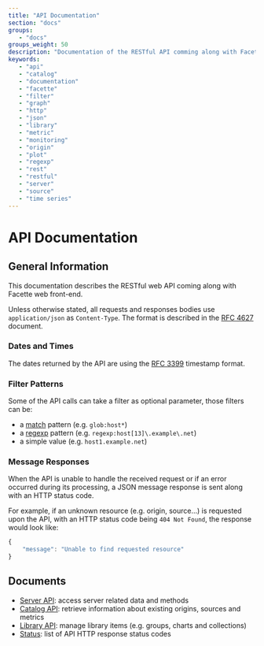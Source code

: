 ```yaml
---
title: "API Documentation"
section: "docs"
groups:
   - "docs"
groups_weight: 50
description: "Documentation of the RESTful API comming along with Facette web front-end"
keywords:
   - "api"
   - "catalog"
   - "documentation"
   - "facette"
   - "filter"
   - "graph"
   - "http"
   - "json"
   - "library"
   - "metric"
   - "monitoring"
   - "origin"
   - "plot"
   - "regexp"
   - "rest"
   - "restful"
   - "server"
   - "source"
   - "time series"
---
```


# API Documentation

## General Information

This documentation describes the RESTful web API coming along with Facette web front-end.

Unless otherwise stated, all requests and responses bodies use `application/json` as `Content-Type`. The format is
described in the [RFC 4627][0] document.

### Dates and Times

The dates returned by the API are using the [RFC 3399][1] timestamp format.

### Filter Patterns

Some of the API calls can take a filter as optional parameter, those filters can be:

 * a [match][2] pattern (e.g. `glob:host*`)
 * a [regexp][3] pattern (e.g. `regexp:host[13]\.example\.net`)
 * a simple value (e.g. `host1.example.net`)

### Message Responses

When the API is unable to handle the received request or if an error occurred during its processing, a JSON message
response is sent along with an HTTP status code.

For example, if an unknown resource (e.g. origin, source…) is requested upon the API, with an HTTP status code being
`404 Not Found`, the response would look like:

```javascript
{
    "message": "Unable to find requested resource"
}
```

## Documents

 * [Server API](/docs/api/server): access server related data and methods
 * [Catalog API](/docs/api/catalog): retrieve information about existing origins, sources and metrics
 * [Library API](/docs/api/library): manage library items (e.g. groups, charts and collections)
 * [Status](/docs/api/status): list of API HTTP response status codes


[0]: http://tools.ietf.org/html/rfc4627
[1]: http://tools.ietf.org/html/rfc3339
[2]: http://golang.org/pkg/path/#Match
[3]: https://code.google.com/p/re2/wiki/Syntax
